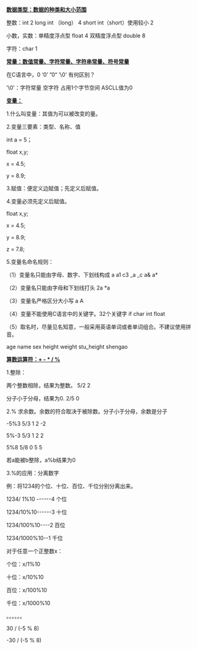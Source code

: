 **<u>数据类型：数据的种类和大小范围</u>**

整数：int    2	long int （long）  4	short int（short）使用较小    2

小数，实数：单精度浮点型 float 	4	双精度浮点型	double	8

字符：char	1

**<u>常量：数值常量、字符常量、字符串常量、符号常量</u>**

在C语言中，0	‘0’	”0“	’\0'    有何区别？

’\0'：字符常量	空字符	占用1个字节空间	ASCLL值为0

**<u>变量：</u>**

1.什么叫变量：其值为可以被改变的量。

2.变量三要素：类型、名称、值

int   a = 5；

float  x,y;

x = 4.5;

y = 8.9;

3.赋值：便定义边赋值；先定义后赋值。

4.变量必须先定义后赋值。

float   x,y;

x = 4.5;

y = 8.9;

z = 7.8;

5.变量名命名规则：

（1）变量名只能由字母、数字、下划线构成	a	a1	c3	_a	_c	a&	a*

（2）变量名只能由字母和下划线打头	2a	*a

（3）变量名严格区分大小写	a	A

（4）变量不能使用C语言中的关键字。32个关键字	if	char	int	float

（5）取名时，尽量见名知意，一般采用英语单词或者单词组合。不建议使用拼音。

age	name	sex	height	weight	stu_height	shengao

**<u>算数运算符：+	-	*	/	%</u>**

1.整除：

两个整数相除，结果为整数。	5/2	2

分子小于分母，结果为0.	2/5	0

2.%	求余数。余数的符合取决于被除数。分子小于分母，余数是分子

-5%3		5/3	1	2	-2

5%-3		5/3	1	2	2

5%8		5/8	0	5	5

若a能被b整除，a%b结果为0

3.%的应用：分离数字

例：将1234的个位、十位、百位、千位分别分离出来。

1234/ 1%10 ------4	个位

1234/10%10------3	十位

1234/100%10----2	百位

1234/1000%10--1	千位

对于任意一个正整数x：

个位：x/1%10

十位：x/10%10

百位：x/100%10

千位：x/1000%10

。。。。。。

 30 / (-5 % 8)

 -30 / (-5 % 8)